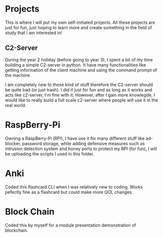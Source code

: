 # Projects

This is where I will put my own self-initiated projects.
All these projects are just for fun, just hoping to learn more and create something in the field of study that I am interested in!


## C2-Server
During the year 2 holiday (before going to year 3), I spent a bit of my time building a simple C2-server in python. It have many functionalities like getting information of the client machine and using the command prompt of the machine. 

I am completely new to these kind of stuff therefore the C2-server should be quite bad (or just trash). I did it just for fun and as long as it works and acts like c2-server, I'm fine with it. However, after I gain more knowlegde, I would like to really build a full scale c2-server where people will use it in the real world.


# RaspBerry-Pi
Owning a RaspBerry-Pi (RPI), I have use it for many different stuff like ad-blocker, password storage, while adding defensive measures such as intrusion detection system and honey ports to protect my RPI (for fun), I will be uploading the scripts I used in this folder.


# Anki
Coded this flashcard CLI when I was relatively new to coding. Works pefectly fine as a flashcard but could make more QOL changes.


# Block Chain
Coded this by myself for a module presentation demonstration of blockchain.
